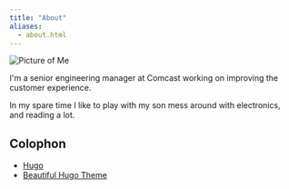```yaml
---
title: "About"
aliases:
  - about.html
---
```


![Picture of Me](/me.png)

I'm a senior engineering manager at Comcast working on improving the customer experience.

In my spare time I like to play with my  son mess around with electronics, and reading a lot.

## Colophon

* [Hugo](http://gohugo.io)
* [Beautiful Hugo Theme](https://github.com/halogenica/beautifulhugo)
